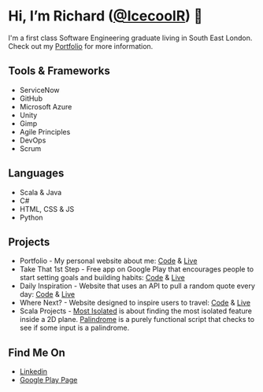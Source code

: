 # Hi, I’m Richard ([@IcecoolR](https://github.com/IcecoolR)) 👋

I'm a first class Software Engineering graduate living in South East London. Check out my [Portfolio](https://icecoolr.github.io/Portfolio/) for more information.

## Tools & Frameworks
- ServiceNow
- GitHub
- Microsoft Azure
- Unity 
- Gimp
- Agile Principles
- DevOps
- Scrum

## Languages
- Scala & Java
- C#
- HTML, CSS & JS
- Python

## Projects
- Portfolio - My personal website about me: [Code](https://github.com/IcecoolR/Portfolio) & [Live](https://icecoolr.github.io/Portfolio/)
- Take That 1st Step - Free app on Google Play that encourages people to start setting goals and building habits: [Code](https://github.com/IcecoolR/Take-That-1st-Step) & [Live](https://play.google.com/store/apps/details?id=com.RichardWoolley.TakeThat1stStep)
- Daily Inspiration - Website that uses an API to pull a random quote every day: [Code](https://github.com/IcecoolR/Daily-Quotes) & [Live](https://icecoolr.github.io/Daily-Quotes/)
- Where Next? - Website designed to inspire users to travel: [Code](https://github.com/IcecoolR/Where-Next) & [Live](https://icecoolr.github.io/Where-Next/)
- Scala Projects - [Most Isolated](https://github.com/IcecoolR/MostIsolated) is about finding the most isolated feature inside a 2D plane. [Palindrome](https://github.com/IcecoolR/Palindrome) is a purely functional script that checks to see if some input is a palindrome.

## Find Me On
- [Linkedin](https://www.linkedin.com/in/richard-woolley-63a3311b2/)
- [Google Play Page](https://play.google.com/store/apps/dev?id=8741244617346173713)


<!---
IcecoolR/IcecoolR is a ✨ special ✨ repository because its `README.md` (this file) appears on your GitHub profile.
You can click the Preview link to take a look at your changes.
--->
